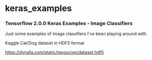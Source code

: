 # keras_examples

### Tensorflow 2.0.0 Keras Examples - Image Classifiers

Just some examples of image classifiers I've been playing around with.

Kaggle Cat/Dog dataset in HDF5 format

https://dynafa.com/static/resources/dataset.hdf5
